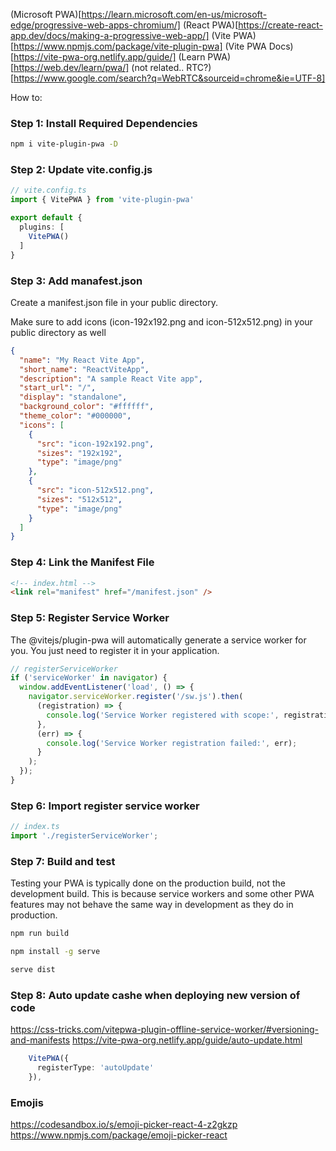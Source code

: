 (Microsoft PWA)[https://learn.microsoft.com/en-us/microsoft-edge/progressive-web-apps-chromium/]
(React PWA)[https://create-react-app.dev/docs/making-a-progressive-web-app/]
(Vite PWA)[https://www.npmjs.com/package/vite-plugin-pwa]
(Vite PWA Docs)[https://vite-pwa-org.netlify.app/guide/]
(Learn PWA)[https://web.dev/learn/pwa/]
(not related.. RTC?)[https://www.google.com/search?q=WebRTC&sourceid=chrome&ie=UTF-8]

How to:

### Step 1: Install Required Dependencies
```bash
npm i vite-plugin-pwa -D 
```

### Step 2: Update vite.config.js
```ts
// vite.config.ts
import { VitePWA } from 'vite-plugin-pwa'

export default {
  plugins: [
    VitePWA()
  ]
}
```

### Step 3: Add manafest.json
Create a manifest.json file in your public directory. 

Make sure to add icons (icon-192x192.png and icon-512x512.png) in your public directory as well

```json
{
  "name": "My React Vite App",
  "short_name": "ReactViteApp",
  "description": "A sample React Vite app",
  "start_url": "/",
  "display": "standalone",
  "background_color": "#ffffff",
  "theme_color": "#000000",
  "icons": [
    {
      "src": "icon-192x192.png",
      "sizes": "192x192",
      "type": "image/png"
    },
    {
      "src": "icon-512x512.png",
      "sizes": "512x512",
      "type": "image/png"
    }
  ]
}
```

### Step 4: Link the Manifest File

```html
<!-- index.html -->
<link rel="manifest" href="/manifest.json" />
```

### Step 5: Register Service Worker

The @vitejs/plugin-pwa will automatically generate a service worker for you. You just need to register it in your application.


```ts
// registerServiceWorker
if ('serviceWorker' in navigator) {
  window.addEventListener('load', () => {
    navigator.serviceWorker.register('/sw.js').then(
      (registration) => {
        console.log('Service Worker registered with scope:', registration.scope);
      },
      (err) => {
        console.log('Service Worker registration failed:', err);
      }
    );
  });
}
```

### Step 6: Import register service worker

```ts
// index.ts
import './registerServiceWorker';
```

### Step 7: Build and test

Testing your PWA is typically done on the production build, not the development build. This is because service workers and some other PWA features may not behave the same way in development as they do in production.

```bash
npm run build
```

```bash
npm install -g serve
```

```bash
serve dist
```

### Step 8: Auto update cashe when deploying new version of code 
https://css-tricks.com/vitepwa-plugin-offline-service-worker/#versioning-and-manifests
https://vite-pwa-org.netlify.app/guide/auto-update.html

```vite.config.ts
    VitePWA({
      registerType: 'autoUpdate'
    }),
```

### Emojis
https://codesandbox.io/s/emoji-picker-react-4-z2gkzp
https://www.npmjs.com/package/emoji-picker-react
